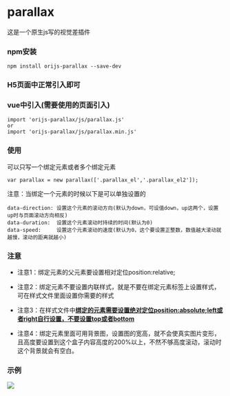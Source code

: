 # parallax
这是一个原生js写的视觉差插件

### npm安装

```
npm install orijs-parallax --save-dev
```

### H5页面中正常引入即可

### vue中引入(需要使用的页面引入)

```
import 'orijs-parallax/js/parallax.js'
or
import 'orijs-parallax/js/parallax.min.js'
```

### 使用

可以只写一个绑定元素或者多个绑定元素

```
var parallax = new parallax(['.parallax_el','.parallax_el2']);
```

注意：当绑定一个元素的时候以下是可以单独设置的

```
data-direction: 设置这个元素的滚动方向(默认为down，可设值down，up这两个，设置up时与页面滚动方向相反)
data-duration:  设置这个元素滚动时持续的时间(默认为0)
data-speed: 	设置这个元素滚动的速度(默认为0，这个要设置正整数，数值越大滚动就越慢，滚动的距离就越小)
```



### 注意

- 注意1：绑定元素的父元素要设置相对定位position:relative;

- 注意2：绑定元素不要设置内联样式，就是不要在绑定元素标签上设置样式，可在样式文件里面设置你需要的样式
- 注意3：在样式文件中<u>**绑定的元素需要设置绝对定位position:absolute;left或者right自行设置，不要设置top或者bottom**</u> 
- 注意4：绑定元素里面可用背景图，设置图的宽高，就不会使真实图片变形，且高度要设置到这个盒子内容高度的200%以上，不然不够高度滚动，滚动时这个背景就会有空白。



### 示例

![](https://Jping0.github.io/static/image/1566975239.jpg)